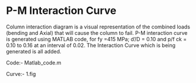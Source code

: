# P-M Interaction Curve
Column interaction diagram is a visual representation of the combined loads (bending and Axial) that will cause the column to fail.
P-M interaction curve is generated using MATLAB code, for fy =415 MPa; d’/D = 0.10 and p/f ck = 0.10 to 0.16 at an interval of 0.02.
The Interaction Curve which is being generated is all added.

Code:- Matlab_code.m

Curve:- 1.fig
